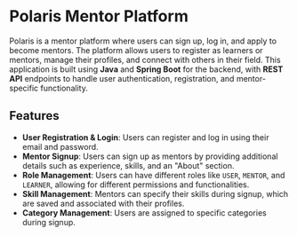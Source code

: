 # Polaris Mentor Platform

Polaris is a mentor platform where users can sign up, log in, and apply to become mentors. The platform allows users to register as learners or mentors, manage their profiles, and connect with others in their field. This application is built using **Java** and **Spring Boot** for the backend, with **REST API** endpoints to handle user authentication, registration, and mentor-specific functionality.

## Features

- **User Registration & Login**: Users can register and log in using their email and password.
- **Mentor Signup**: Users can sign up as mentors by providing additional details such as experience, skills, and an "About" section.
- **Role Management**: Users can have different roles like `USER`, `MENTOR`, and `LEARNER`, allowing for different permissions and functionalities.
- **Skill Management**: Mentors can specify their skills during signup, which are saved and associated with their profiles.
- **Category Management**: Users are assigned to specific categories during signup.
